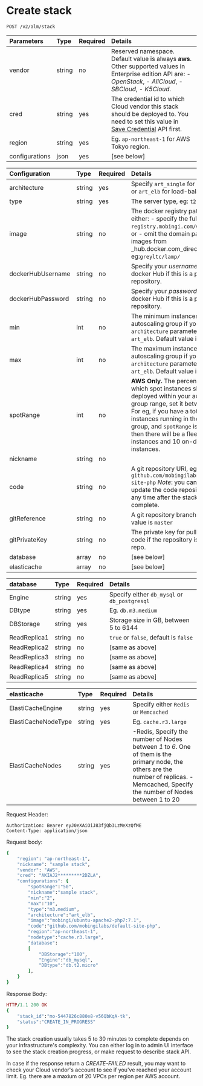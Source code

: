 # Create stack

```text
POST /v2/alm/stack
```

| **Parameters** | **Type** | **Required** | **Details** |
| :--- | :--- | :--- | :--- |
| vendor | string | no | Reserved namespace. Default value is always **aws**. Other supported values in Enterprise edition API are:  - _OpenStack_,  - _AliCloud_,  - _SBCloud_,  - _K5Cloud_. |
| cred | string | yes | The credential id to which Cloud vendor this stack should be deployed to. You need to set this value in [Save Credential](https://docs.mobingi.com/official/api/v2#save-credentials) API first. |
| region | string | yes | Eg. `ap-northeast-1` for AWS Tokyo region. |
| configurations | json | yes | \[see below\] |

| **Configuration** | **Type** | **Required** | **Details** |
| :--- | :--- | :--- | :--- |
| architecture | string | yes | Specify `art_single` for single stack or `art_elb` for load-balanced stack |
| type | string | yes | The server type, eg: `t2.small` |
| image | string | no | The docker registry path. You can either: - specify the full path, eg: `registry.mobingi.com/wayland/lamp`, or  - omit the domain part for pulling images from _hub.docker.com_directly, eg:`greyltc/lamp/` |
| dockerHubUsername | string | no | Specify your _username_ of the docker Hub if this is a private repository. |
| dockerHubPassword | string | no | Specify your _password_ of the docker Hub if this is a private repository. |
| min | int | no | The minimum instances in an autoscaling group if your `architecture` parameter is set to `art_elb`. Default value is 1. |
| max | int | no | The maximum instances in an autoscaling group if your `architecture` parameter is set to `art_elb`. Default value is 1. |
| spotRange | int | no | **AWS Only.** The percentage of which spot instances should be deployed within your autoscaling group range, set it between `0` to `100`.  For eg, if you have a total of 20 instances running in the autoscaling group, and `spotRange` is set to 50, then there will be a fleet of 10 spot instances and 10 on-demand instances. |
| nickname | string | no |  |
| code | string | no | A git repository URI, eg: `github.com/mobingilabs/default-site-php`  _Note_: you can always update the code repository after at any time after the stack creation is complete. |
| gitReference | string | no | A git repository branch tag, default value is `master` |
| gitPrivateKey | string | no | The private key for pulling your code if the repository is a private repo. |
| database | array | no | \[see below\] |
| elasticache | array | no | \[see below\] |

| **database** | **Type** | **Required** | **Details** |
| :--- | :--- | :--- | :--- |
| Engine | string | yes | Specify either `db_mysql` or `db_postgresql` |
| DBtype | string | yes | Eg. `db.m3.medium` |
| DBStorage | string | yes | Storage size in GB, between 5 to 6144 |
| ReadReplica1 | string | no | `true` or `false`, default is `false` |
| ReadReplica2 | string | no | \[same as above\] |
| ReadReplica3 | string | no | \[same as above\] |
| ReadReplica4 | string | no | \[same as above\] |
| ReadReplica5 | string | no | \[same as above\] |

| **elasticache** | **Type** | **Required** | **Details** |
| :--- | :--- | :--- | :--- |
| ElastiCacheEngine | string | yes | Specify either `Redis` or `Memcached` |
| ElastiCacheNodeType | string | yes | Eg. `cache.r3.large` |
| ElastiCacheNodes | string | yes | -Redis, Specify the number of Nodes between _1_ to _6_. One of them is the primary node, the others are the number of replicas.  -Memcached, Specify the number of Nodes between 1 to 20 |

Request Header:

```text
Authorization: Bearer eyJ0eXAiOiJ83fjQb3LzMeXzQfME
Content-Type: application/json
```

Request body:

```ruby
{
    "region": "ap-northeast-1",
    "nickname": "sample stack",
    "vendor": "AWS",
    "cred": "AKIAJ2*********2DZLA",
    "configurations": {
        "spotRange":"50",
        "nickname":"sample stack",
        "min":"2",
        "max":"10",
        "type":"m3.medium",
        "architecture":"art_elb",
        "image":"mobingi/ubuntu-apache2-php7:7.1",
        "code":"github.com/mobingilabs/default-site-php",
        "region":"ap-northeast-1",
        "nodetype":"cache.r3.large",
        "database":
        [
            "DBStorage":"100",
            "Engine":"db_mysql",
            "DBtype":"db.t2.micro"
        ],
    }
}
```

Response Body:

```ruby
HTTP/1.1 200 OK
{
    "stack_id":"mo-5447826c880e8-v56QbKqA-tk",
    "status":"CREATE_IN_PROGRESS"
}
```

The stack creation usually takes 5 to 30 minutes to complete depends on your infrastructure's complexity. You can either log in to admin UI interface to see the stack creation progress, or make request to describe stack API.

In case if the response return a _CREATE-FAILED_ result, you may want to check your Cloud vendor's account to see if you've reached your account limit. Eg. there are a maxium of 20 VPCs per region per AWS account.

